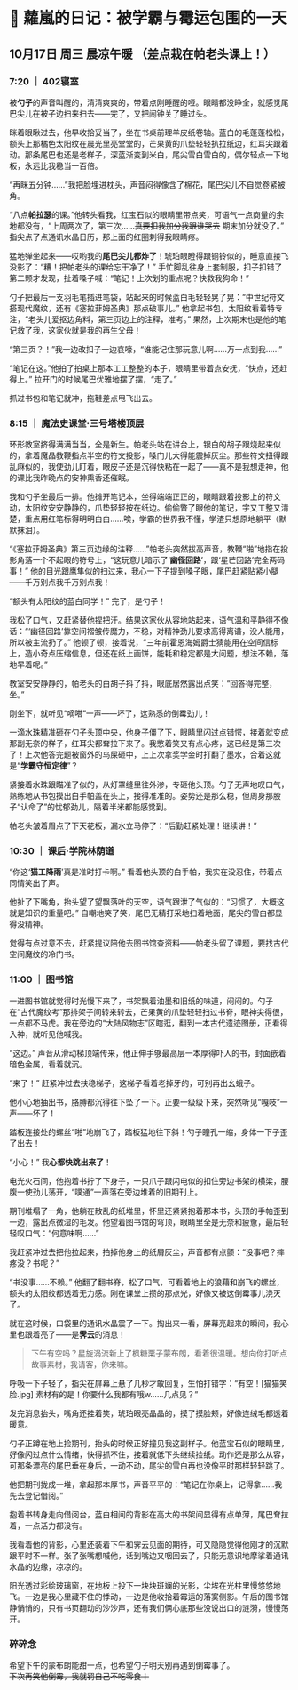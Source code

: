 # 📖 蘿嵐的日记：被学霸与霉运包围的一天
## 10月17日 周三 晨凉午暖 （差点栽在帕老头课上！）


### 7:20 ｜ 402寝室
被**勺子**的声音叫醒的，清清爽爽的，带着点刚睡醒的哑。眼睛都没睁全，就感觉尾巴尖儿在被子边扫来扫去——完了，又把闹钟关了睡过头。  

眯着眼瞅过去，他早收拾妥当了，坐在书桌前理羊皮纸卷轴。蓝白的毛蓬蓬松松，额头上那橘色太阳纹在晨光里亮堂堂的，芒果黄的爪垫轻轻扒拉纸边，红耳尖跟着动。那条尾巴也还是老样子，深蓝渐变到米白，尾尖雪白雪白的，偶尔轻点一下地板，永远比我稳当一百倍。  

“再眯五分钟……”我把脸埋进枕头，声音闷得像含了棉花，尾巴尖儿不自觉卷紧被角。  

“八点**帕拉瑟**的课。”他转头看我，红宝石似的眼睛里带点笑，可语气一点商量的余地都没有，“上周两次了，第三次……~~真要扣我加分我跟谁哭去~~ 期末加分就没了。” 指尖点了点通讯水晶日历，那上面的红圈刺得我眼睛疼。  

猛地弹坐起来——哎哟我的**尾巴尖儿都炸了**！琥珀眼瞪得跟铜铃似的，睡意直接飞没影了：“糟！把帕老头的课给忘干净了！” 手忙脚乱往身上套制服，扣子扣错了第二颗才发现，扯着嗓子喊：“笔记！上次划的重点呢？快救我狗命！”  

勺子把最后一支羽毛笔插进笔袋，站起来的时候蓝白毛轻轻晃了晃：“中世纪符文搭现代魔纹，还有《塞拉菲姆圣典》那点破事儿。” 他拿起书包，太阳纹看着特专注，“老头儿爱抠边角料，第三页边上的注释，准考。” 果然，上次期末也是他的笔记救了我，这家伙就是我的再生父母！  

“第三页？！”我一边改扣子一边哀嚎，“谁能记住那玩意儿啊……万一点到我……”  

“笔记在这。”他拍了拍桌上那本工工整整的本子，眼睛里带着点安抚，“快点，还赶得上。” 拉开门的时候尾巴优雅地摆了摆，“走了。”  

抓过书包和笔记就冲，拖鞋差点甩飞出去。


### 8:15 ｜ 魔法史课堂·三号塔楼顶层
环形教室挤得满满当当，全是新生。帕老头站在讲台上，银白的胡子跟烧起来似的，拿着魔晶教鞭指点半空的符文投影，嗓门儿大得能震掉灰尘。那些符文扭得跟乱麻似的，我使劲儿盯着，眼皮子还是沉得快粘在一起了——真不是我想走神，他的课比我昨晚点的安神熏香还催眠。  

我和勺子坐最后一排。他摊开笔记本，坐得端端正正的，眼睛跟着投影上的符文动，太阳纹安安静静的，爪垫轻轻按在纸边。偷偷瞥了眼他的笔记，字又工整又清楚，重点用红笔标得明明白白……唉，学霸的世界我不懂，学渣只想原地躺平（默默抹泪）。  

“《塞拉菲姆圣典》第三页边缘的注释……”帕老头突然拔高声音，教鞭“啪”地指在投影角落一个不起眼的符号上，“这玩意儿暗示了‘**幽径回路**’，跟‘星芒回路’完全两码事！” 他的目光跟鹰隼似的扫过来，我心一下子提到嗓子眼，尾巴赶紧贴紧小腿——千万别点我千万别点我！  

“额头有太阳纹的蓝白同学！” 完了，是勺子！  

我松了口气，又赶紧替他捏把汗。结果这家伙从容地站起来，语气温和平静得不像话：“‘幽径回路’靠空间褶皱传魔力，不稳，对精神劲儿要求高得离谱，没人能用，所以被主流扔了。” 他顿了顿，接着说，“三年前霍恩海姆爵士猜能用在空间信标上，造小奇点压缩信息，但还在纸上画饼，能耗和稳定都是大问题，想法不赖，落地早着呢。”  

教室安安静静的，帕老头的白胡子抖了抖，眼底居然露出点笑：“回答得完整，坐。”  

刚坐下，就听见“嘀嗒”一声——坏了，这熟悉的倒霉劲儿！  

一滴水珠精准砸在勺子头顶中央，他身子僵了下，眼睛里闪过点错愕，接着就变成那副无奈的样子，红耳尖都耷拉下来了。我憋着笑又有点心疼，这已经是第三次了！上次他答完题被窗外的鸟屎砸中，上上次拿奖学金时打翻了墨水，合着这就是“**学霸守恒定律**”？  

紧接着水珠跟瞄准了似的，从灯罩缝里往外渗，专砸他头顶。勺子无声地叹口气，熟练地从书包摸出白手帕盖在头上，接得准准的。姿势还是那么稳，但周身那股子“认命了”的忧郁劲儿，隔着半米都能感觉到。  

帕老头皱着眉点了下天花板，漏水立马停了：“后勤赶紧处理！继续讲！”


### 10:30 ｜ 课后·学院林荫道
“你这‘**猫工降雨**’真是准时打卡啊。” 看着他头顶的白手帕，我实在没忍住，带着点同情笑出了声。  

他扯了下嘴角，抬头望了望飘落叶的天空，语气跟泄了气似的：“习惯了，大概这就是知识的重量吧。” 自嘲地笑了笑，尾巴无精打采地扫着地面，尾尖的雪白都显得没精神。  

觉得有点过意不去，赶紧提议陪他去图书馆查资料——帕老头留了课题，要找古代空间魔纹的冷门书。


### 11:00 ｜ 图书馆
一进图书馆就觉得时光慢下来了，书架飘着油墨和旧纸的味道，闷闷的。勺子在“古代魔纹考”那排架子间转来转去，芒果黄的爪垫轻轻扫过书脊，眼神尖得很，一点都不马虎。我在旁边的“大陆风物志”区瞎逛，翻到一本古代遗迹图册，正看得入神，就听见他喊我。  

“这边。” 声音从滑动梯顶端传来，他正伸手够最高层一本厚得吓人的书，封面嵌着暗色金属，看着就沉。  

“来了！” 赶紧冲过去扶稳梯子，这梯子看着老掉牙的，可别再出幺蛾子。  

他小心地抽出书，胳膊都沉得往下坠了一下。正要一级级下来，突然听见“嘎吱”一声——坏了！  

踏板连接处的螺丝“啪”地崩飞了，踏板猛地往下斜！勺子瞳孔一缩，身体一下子歪了出去！  

“小心！” 我**心都快跳出来了**！  

电光火石间，他抱着书拧了下身子，一只爪子跟闪电似的扣住旁边书架的横梁，腰腹一使劲儿荡开，“噗通”一声落在旁边堆着的旧期刊上。  

期刊堆塌了一角，他躺在散乱的纸堆里，怀里还紧紧抱着那本书，头顶的手帕歪到一边，露出点微湿的毛发。他望着图书馆的穹顶，眼睛里全是无奈和疲惫，最后轻轻叹口气：“何意味啊……”  

我赶紧冲过去把他拉起来，拍掉他身上的纸屑灰尘，声音都有点颤：“没事吧？摔疼没？书呢？”  

“书没事……不赖。” 他翻了翻书脊，松了口气，可看着地上的狼藉和崩飞的螺丝，额头的太阳纹都透着无力感。刚在课堂上攒的那点光，好像又被这倒霉事儿浇灭了。  

就在这时候，口袋里的通讯水晶震了一下。掏出来一看，屏幕亮起来的瞬间，我心里也跟着亮了——是**霁云**的消息！  

> 下午有空吗？星旋涡流新上了枫糖栗子蒙布朗，看着很温暖。想向你打听点故事素材，我请客，你来嘛。  

呼吸一下子轻了，指尖在屏幕上悬了几秒才敢回复，生怕打错字：“有空！[猫猫笑脸.jpg] 素材有的是！你要什么我都有哦w……几点见？”  

发完消息抬头，嘴角还挂着笑，琥珀眼亮晶晶的，摸了摸脸颊，好像连绒毛都透着暖意。  

勺子正蹲在地上捡期刊，抬头的时候正好撞见我这副样子。他蓝宝石似的眼睛里，好像闪过点什么情绪，快得抓不住，接着就低下头继续捡纸。动作还是那么从容，可那条漂亮的尾巴垂在身后，一动不动，尾尖的雪白再也没像平时那样轻轻跳了。  

他把期刊拢成一堆，拿起那本厚书，声音平平的：“笔记在你桌上，记得拿……我先去登记借阅。”  

抱着书转身走向借阅台，蓝白相间的背影在高大的书架间显得有点单薄，尾巴耷拉着，一点活力都没有。  

我看着他的背影，心里还装着下午和霁云见面的期待，可又隐隐觉得他刚才的沉默跟平时不一样。张了张嘴想喊他，话到嘴边又咽回去了，只能无意识地摩挲着通讯水晶的边缘，凉凉的。  

阳光透过彩绘玻璃窗，在地板上投下一块块斑斓的光影，尘埃在光柱里慢悠悠地飞。一边是我心里藏不住的悸动，一边是他收拾着霉运的落寞侧影。午后的图书馆静悄悄的，只有书页翻动的沙沙声，还有我们俩心底那些没说出口的涟漪，慢慢荡开。  


### 碎碎念
希望下午的蒙布朗能甜一点，也希望勺子明天别再遇到倒霉事了。  
~~下次再笑他倒霉，我就罚自己不吃零食！~~